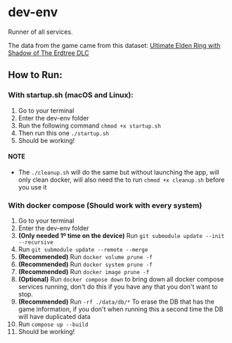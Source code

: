 # dev-env
Runner of all services. 

The data from the game came from this dataset: [Ultimate Elden Ring with Shadow of The Erdtree DLC](https://www.kaggle.com/datasets/pedroaltobelli/ultimate-elden-ring-with-shadow-of-the-erdtree-dlc)

## How to Run:

### With startup.sh (macOS and Linux):

1. Go to your terminal
2. Enter the dev-env folder
3. Run the following command `chmod +x startup.sh`
4. Then run this one `./startup.sh`
5. Should be working!

#### NOTE

* The `./cleanup.sh` will do the same but without launching the app, will only clean docker, will also need the to run `chmod +x cleanup.sh` before you use it

### With docker compose (Should work with every system)

1. Go to your terminal
2. Enter the dev-env folder
3. **(Only needed 1º time  on the device)** Run `git submodule update --init --recursive`
4. Run `git submodule update --remote --merge`
5. **(Recommended)** Run `docker volume prune -f`
6. **(Recommended)** Run `docker system prune -f`
7. **(Recommended)** Run `docker image prune -f`
8. **(Optional)** Run `docker compose down` to bring down all docker compose services running, don't do this if you have any that you don't want to stop. 
9. **(Recommended)** Run `-rf ./data/db/*` To erase the DB that has the game information, if you don't when running this a second time the DB will have duplicated data
10. Run `compose up --build`
11. Should be working!
